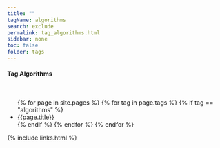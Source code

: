 ```yaml
---
title: ""
tagName: algorithms
search: exclude
permalink: tag_algorithms.html
sidebar: none
toc: false
folder: tags
---
```

<!-- {% include taglogic.html %} -->
<h4>Tag Algorithms</h4>
<br/>
<ul>
{% for page in site.pages %}
{% for tag in page.tags %}
{% if tag == "algorithms" %}
<li><a href="{{page.url | remove: "/" }}">{{page.title}}</a></li>
{% endif %}
{% endfor %}
{% endfor %}
</ul>
{% include links.html %}
